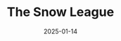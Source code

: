 ---  
layout: startup_page  
title: "The Snow League"  
id: "thesnowleague.com"  
permalink: "/thesnowleaguethesnowleague.com01142025/"  
website: "https://www.thesnowleague.com/"  
funding_round: ""  
funding_amount: "$15M"  
investors: "Left Lane Capital, Will Ventures, Ares Management funds, David Blitzer’s Bolt Ventures, Ryan Sports Ventures, Boardroom Sports Holdings, Peter Hirschmann, Kuvare Holdings"  
about: "The Snow League is the world's first professional winter sports league dedicated to snowboarding and freeskiing. Founded by Shaun White, the league features top athletes competing in halfpipe events at iconic resort locations, broadcast on NBC Sports and Peacock. Its mission is to prioritize athletes, fans, and innovation, setting a new standard for winter sports."  
markets: "Sports, Winter Sports, Snowboarding, Freeskiing, Spectator Sports"  
hq: "New York, New York, United States"  
founded_year: "2023"  
linkedin: "https://www.linkedin.com/company/thesnowleague"  
twitter: "https://x.com/thesnowleague"  
instagram: ""  
facebook: "https://www.facebook.com/thesnowleague"  
crunchbase: "https://www.crunchbase.com/organization/the-snow-league"  
pitchbook: "https://pitchbook.com/profiles/company/607226-86"  

date_display: "14-Jan-2025"  
date: "2025-01-14"

# SEO Optimization  
meta_title: "The Snow League -  Funding ($15M)"  
meta_description: "The Snow League, The Snow League is the world's first professional winter sports league dedicated to snowboarding and freeskiing. Founded by Shaun White, the league fe..."  
meta_keywords: "The Snow League, Sports, Winter Sports, Snowboarding, Freeskiing, Spectator Sports,  funding"  
canonical_url: "https://startup.projectstartups.com/thesnowleaguethesnowleague.com01142025/"  
---